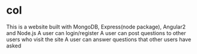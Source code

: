 # col

This is a website built with MongoDB, Express(node package), Angular2 and Node.js 
A user can login/register
A user can post questions to other users who visit the site 
A user can answer questions that other users have asked 
